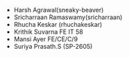 - Harsh Agrawal(sneaky-beaver) 
- Sricharraan Ramaswamy(sricharraan)
- Rhucha Keskar (rhuchakeskar)
- Krithik Suvarna FE IT 58
- Mansi Ayer FE/CE/C/9
- Suriya Prasath.S (SP-2605)
